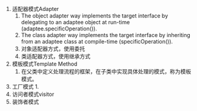 1. 适配器模式Adapter
   1. The object adapter way implements the target interface by delegating to an adaptee object at run-time (adaptee.specificOperation()).
   2. The class adapter way implements the target interface by inheriting from an adaptee class at compile-time (specificOperation()).
   3. 对象适配器方式，使用委托
   4. 类适配器方式，使用继承方式
2. 模板模式Template Method
   1. 在父类中定义处理流程的框架，在子类中实现具体处理的模式，称为模板模式。
3. 工厂模式
   1. 
4. 访问者模式visitor
5. 装饰者模式
